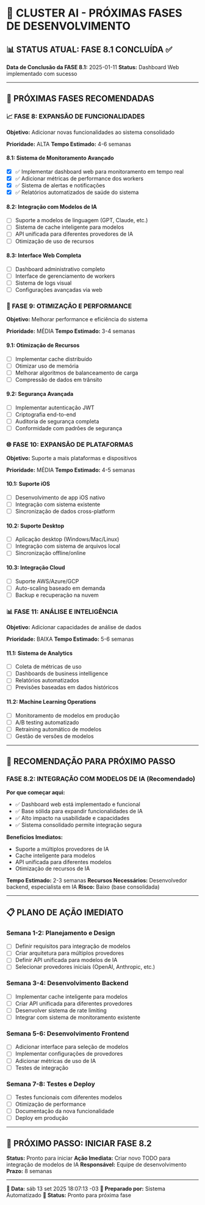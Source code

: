 # 🚀 CLUSTER AI - PRÓXIMAS FASES DE DESENVOLVIMENTO

## 📊 STATUS ATUAL: FASE 8.1 CONCLUÍDA ✅

**Data de Conclusão da FASE 8.1:** 2025-01-11
**Status:** Dashboard Web implementado com sucesso

---

## 🎯 PRÓXIMAS FASES RECOMENDADAS

### 📈 FASE 8: EXPANSÃO DE FUNCIONALIDADES
**Objetivo:** Adicionar novas funcionalidades ao sistema consolidado

**Prioridade:** ALTA
**Tempo Estimado:** 4-6 semanas

#### 8.1: Sistema de Monitoramento Avançado
- [x] ✅ Implementar dashboard web para monitoramento em tempo real
- [x] ✅ Adicionar métricas de performance dos workers
- [x] ✅ Sistema de alertas e notificações
- [x] ✅ Relatórios automatizados de saúde do sistema

#### 8.2: Integração com Modelos de IA
- [ ] Suporte a modelos de linguagem (GPT, Claude, etc.)
- [ ] Sistema de cache inteligente para modelos
- [ ] API unificada para diferentes provedores de IA
- [ ] Otimização de uso de recursos

#### 8.3: Interface Web Completa
- [ ] Dashboard administrativo completo
- [ ] Interface de gerenciamento de workers
- [ ] Sistema de logs visual
- [ ] Configurações avançadas via web

### 🔧 FASE 9: OTIMIZAÇÃO E PERFORMANCE
**Objetivo:** Melhorar performance e eficiência do sistema

**Prioridade:** MÉDIA
**Tempo Estimado:** 3-4 semanas

#### 9.1: Otimização de Recursos
- [ ] Implementar cache distribuído
- [ ] Otimizar uso de memória
- [ ] Melhorar algoritmos de balanceamento de carga
- [ ] Compressão de dados em trânsito

#### 9.2: Segurança Avançada
- [ ] Implementar autenticação JWT
- [ ] Criptografia end-to-end
- [ ] Auditoria de segurança completa
- [ ] Conformidade com padrões de segurança

### 🌐 FASE 10: EXPANSÃO DE PLATAFORMAS
**Objetivo:** Suporte a mais plataformas e dispositivos

**Prioridade:** MÉDIA
**Tempo Estimado:** 4-5 semanas

#### 10.1: Suporte iOS
- [ ] Desenvolvimento de app iOS nativo
- [ ] Integração com sistema existente
- [ ] Sincronização de dados cross-platform

#### 10.2: Suporte Desktop
- [ ] Aplicação desktop (Windows/Mac/Linux)
- [ ] Integração com sistema de arquivos local
- [ ] Sincronização offline/online

#### 10.3: Integração Cloud
- [ ] Suporte AWS/Azure/GCP
- [ ] Auto-scaling baseado em demanda
- [ ] Backup e recuperação na nuvem

### 📊 FASE 11: ANÁLISE E INTELIGÊNCIA
**Objetivo:** Adicionar capacidades de análise de dados

**Prioridade:** BAIXA
**Tempo Estimado:** 5-6 semanas

#### 11.1: Sistema de Analytics
- [ ] Coleta de métricas de uso
- [ ] Dashboards de business intelligence
- [ ] Relatórios automatizados
- [ ] Previsões baseadas em dados históricos

#### 11.2: Machine Learning Operations
- [ ] Monitoramento de modelos em produção
- [ ] A/B testing automatizado
- [ ] Retraining automático de modelos
- [ ] Gestão de versões de modelos

---

## 🎯 RECOMENDAÇÃO PARA PRÓXIMO PASSO

### **FASE 8.2: INTEGRAÇÃO COM MODELOS DE IA** (Recomendado)
**Por que começar aqui:**
- ✅ Dashboard web está implementado e funcional
- ✅ Base sólida para expandir funcionalidades de IA
- ✅ Alto impacto na usabilidade e capacidades
- ✅ Sistema consolidado permite integração segura

**Benefícios Imediatos:**
- Suporte a múltiplos provedores de IA
- Cache inteligente para modelos
- API unificada para diferentes modelos
- Otimização de recursos de IA

**Tempo Estimado:** 2-3 semanas
**Recursos Necessários:** Desenvolvedor backend, especialista em IA
**Risco:** Baixo (base consolidada)

---

## 📋 PLANO DE AÇÃO IMEDIATO

### Semana 1-2: Planejamento e Design
- [ ] Definir requisitos para integração de modelos
- [ ] Criar arquitetura para múltiplos provedores
- [ ] Definir API unificada para modelos de IA
- [ ] Selecionar provedores iniciais (OpenAI, Anthropic, etc.)

### Semana 3-4: Desenvolvimento Backend
- [ ] Implementar cache inteligente para modelos
- [ ] Criar API unificada para diferentes provedores
- [ ] Desenvolver sistema de rate limiting
- [ ] Integrar com sistema de monitoramento existente

### Semana 5-6: Desenvolvimento Frontend
- [ ] Adicionar interface para seleção de modelos
- [ ] Implementar configurações de provedores
- [ ] Adicionar métricas de uso de IA
- [ ] Testes de integração

### Semana 7-8: Testes e Deploy
- [ ] Testes funcionais com diferentes modelos
- [ ] Otimização de performance
- [ ] Documentação da nova funcionalidade
- [ ] Deploy em produção

---

## 🎯 PRÓXIMO PASSO: INICIAR FASE 8.2

**Status:** Pronto para iniciar
**Ação Imediata:** Criar novo TODO para integração de modelos de IA
**Responsável:** Equipe de desenvolvimento
**Prazo:** 8 semanas

---

**📅 Data:** sáb 13 set 2025 18:07:13 -03
**👤 Preparado por:** Sistema Automatizado
**🎯 Status:** Pronto para próxima fase
